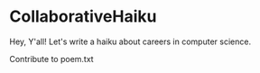 # CollaborativeHaiku
Hey, Y'all! Let's write a haiku about careers in computer science.

Contribute to poem.txt
